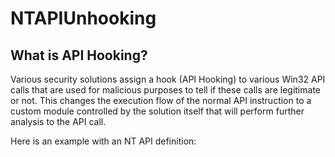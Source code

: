 # NTAPIUnhooking

## What is API Hooking?
Various security solutions assign a hook (API Hooking) to various Win32 API calls that are used for malicious purposes to tell if these calls are legitimate or not. This changes the execution flow of the normal API instruction to a custom module controlled by the solution itself that will perform further analysis to the API call.

Here is an example with an NT API definition:

[]()

